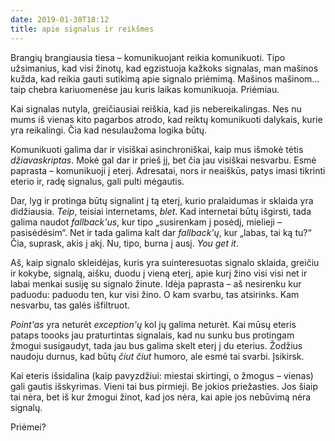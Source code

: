 ```yaml
---
date: 2019-01-30T18:12
title: apie signalus ir reikšmes
---
```


Brangių brangiausia tiesa – komunikuojant reikia komunikuoti. Tipo užsimanius,
kad visi žinotų, kad egzistuoja kažkoks signalas, man mašinos kužda, kad reikia
gauti sutikimą apie signalo priėmimą. Mašinos mašinom… taip chebra kariuomenėse
jau kuris laikas komunikuoja. Priėmiau.

Kai signalas nutyla, greičiausiai reiškia, kad jis nebereikalingas. Nes nu mums
iš vienas kito pagarbos atrodo, kad reiktų komunikuoti dalykais, kurie yra
reikalingi. Čia kad nesulaužoma logika būtų.

Komunikuoti galima dar ir visiškai asinchroniškai, kaip mus išmokė tėtis
_džiavaskriptas_. Mokė gal dar ir prieš jį, bet čia jau visiškai nesvarbu. Esmė
paprasta – komunikuoji į eterį. Adresatai, nors ir neaiškūs, patys imasi
tikrinti eterio ir, radę signalus, gali pulti mėgautis.

Dar, lyg ir protinga būtų signalint į tą eterį, kurio pralaidumas ir sklaida yra
didžiausia. _Teip_, teisiai internetams, _blet_. Kad internetai būtų išgirsti,
tada galima naudot _fallback'us_, kur tipo „susirenkam į posėdį, mielieji –
pasisėdėsim“. Net ir tada galima kalt dar _fallback'ų_, kur „labas, tai ką tu?“
Čia, suprask, akis į akį. Nu, tipo, burna į ausį. _You get it_.

Aš, kaip signalo skleidėjas, kuris yra suinteresuotas signalo sklaida, greičiu
ir kokybe, signalą, aišku, duodu į vieną eterį, apie kurį žino visi visi net ir
labai menkai susiję su signalo žinute. Idėja paprasta – aš nesirenku kur
paduodu: paduodu ten, kur visi žino. O kam svarbu, tas atsirinks. Kam nesvarbu,
tas galės išfiltruot.

_Point'as_ yra neturėt _exception'ų_ kol jų galima neturėt. Kai mūsų eteris
pataps toooks jau praturtintas signalais, kad nu sunku bus protingam žmogui
susigaudyt, tada jau bus galima skelt eterį į du eterius. Žodžius naudoju
durnus, kad būtų _čiut čiut_ humoro, ale esmė tai svarbi. Įsikirsk.

Kai eteris išsidalina (kaip pavyzdžiui: miestai skirtingi, o žmogus – vienas)
gali gautis išskyrimas. Vieni tai bus pirmieji. Be jokios priežasties. Jos šiaip
tai nėra, bet iš kur žmogui žinot, kad jos nėra, kai apie jos nebūvimą nėra
signalų.

Priėmei?
